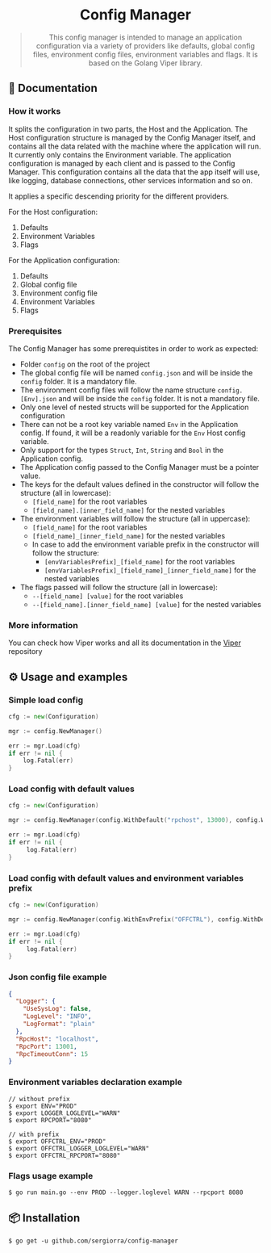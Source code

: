 <div align="center">
  <h1>Config Manager</h1>
  <blockquote>This config manager is intended to manage an application configuration via a variety of providers
    like defaults, global config files, environment config files, environment variables and flags. It is based
    on the Golang Viper library.</blockquote>
</div>

## 📜 Documentation

### How it works
It splits the configuration in two parts, the Host and the Application.
The Host configuration structure is managed by the Config Manager itself, and contains
all the data related with the machine where the application will run.
It currently only contains the Environment variable.
The application configuration is managed by each client and is passed to the Config Manager.
This configuration contains all the data that the app itself will use,
like logging, database connections, other services information and so on.

It applies a specific descending priority for the different providers.

For the Host configuration:
1. Defaults
2. Environment Variables
3. Flags

For the Application configuration:
1. Defaults
2. Global config file
3. Environment config file
4. Environment Variables
5. Flags

### Prerequisites

The Config Manager has some prerequistites in order to work as expected:

- Folder `config` on the root of the project
- The global config file will be named `config.json` and will be inside the `config` folder. It is a mandatory file.
- The environment config files will follow the name structure `config.[Env].json` and will be inside the `config` folder. It is not a mandatory file.
- Only one level of nested structs will be supported for the Application configuration
- There can not be a root key variable named `Env` in the Application config. If found, it will be
  a readonly variable for the `Env` Host config variable.
- Only support for the types `Struct`, `Int`, `String` and `Bool` in the Application config.
- The Application config passed to the Config Manager must be a pointer value.
- The keys for the default values defined in the constructor will follow the structure (all in lowercase):
    - `[field_name]` for the root variables
    - `[field_name].[inner_field_name]` for the nested variables
- The environment variables will follow the structure (all in uppercase):
    - `[field_name]` for the root variables
    - `[field_name]_[inner_field_name]` for the nested variables
    - In case to add the environment variable prefix in the constructor will follow the structure:
        - `[envVariablesPrefix]_[field_name]` for the root variables
        - `[envVariablesPrefix]_[field_name]_[inner_field_name]` for the nested variables
- The flags passed will follow the structure (all in lowercase):
    - `--[field_name] [value]` for the root variables
    - `--[field_name].[inner_field_name] [value]` for the nested variables

### More information

You can check how Viper works and all its documentation in the [Viper](https://github.com/spf13/viper) repository

## ⚙️ Usage and examples

### Simple load config

```go
cfg := new(Configuration)

mgr := config.NewManager()

err := mgr.Load(cfg)
if err != nil {
    log.Fatal(err)
}
```

### Load config with default values

```go
cfg := new(Configuration)

mgr := config.NewManager(config.WithDefault("rpchost", 13000), config.WithDefault("logger.loglevel", "WARN"))

err := mgr.Load(cfg)
if err != nil {
     log.Fatal(err)
}
```

### Load config with default values and environment variables prefix

```go
cfg := new(Configuration)

mgr := config.NewManager(config.WithEnvPrefix("OFFCTRL"), config.WithDefault("rpchost", 13000))

err := mgr.Load(cfg)
if err != nil {
     log.Fatal(err)
}
```

### Json config file example
```json
{
  "Logger": {
    "UseSysLog": false,
    "LogLevel": "INFO",
    "LogFormat": "plain"
  },
  "RpcHost": "localhost",
  "RpcPort": 13001,
  "RpcTimeoutConn": 15
}
```

### Environment variables declaration example
```shell
// without prefix
$ export ENV="PROD"
$ export LOGGER_LOGLEVEL="WARN"
$ export RPCPORT="8080"

// with prefix
$ export OFFCTRL_ENV="PROD"
$ export OFFCTRL_LOGGER_LOGLEVEL="WARN"
$ export OFFCTRL_RPCPORT="8080"
```

### Flags usage example
```shell
$ go run main.go --env PROD --logger.loglevel WARN --rpcport 8080
```

## 📦 Installation

```
$ go get -u github.com/sergiorra/config-manager
```
